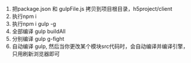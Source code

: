1. 把package.json 和 gulpFile.js 拷贝到项目根目录，h5project/client
2. 执行npm i
3. 执行npm i gulp -g
4. 全部编译  gulp buildAll
5. 分别编译 gulp g-fight
6. 自动编译 gulp, 然后当你更改某个模块src代码时，会自动编译并编译引擎，只用刷新浏览器即可